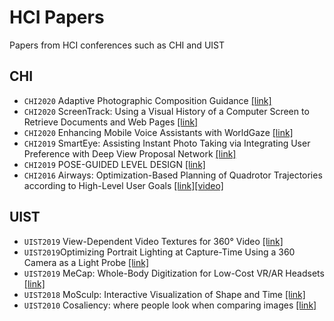 # HCI Papers
Papers from HCI conferences such as CHI and UIST

## CHI
* `CHI2020` Adaptive Photographic Composition Guidance [[link]](https://graphics.stanford.edu/projects/adaptivearmatures/)
* `CHI2020` ScreenTrack: Using a Visual History of a Computer Screen to Retrieve Documents and Web Pages [[link]](https://arxiv.org/abs/2001.10898)
* `CHI2020` Enhancing Mobile Voice Assistants with WorldGaze [[link]](http://sven-mayer.com/publications/)
* `CHI2019` SmartEye: Assisting Instant Photo Taking via Integrating User Preference with Deep View Proposal Network [[link]](https://www3.cs.stonybrook.edu/~cvl/content/papers/2019/Ma_CHFCS19.pdf)
* `CHI2019` POSE-GUIDED LEVEL DESIGN [[link]](http://blogs.umb.edu/yongqizhang001/pose-guided-level-design/)
* `CHI2016` Airways: Optimization-Based Planning of Quadrotor Trajectories according to High-Level User Goals [[link]](https://ait.ethz.ch/projects/2016/airways/downloads/paper1570.pdf)[[video]](https://www.youtube.com/watch?v=6krfPE0ADdw)


## UIST
* `UIST2019` View-Dependent Video Textures for 360° Video [[link]](https://lseancs.github.io/viewdepvrtextures/)
* `UIST2019`Optimizing Portrait Lighting at Capture-Time Using a 360 Camera as a Light Probe [[link]](http://graphics.stanford.edu/projects/portraitlighting/)
* `UIST2019` MeCap: Whole-Body Digitization for Low-Cost VR/AR Headsets [[link]](https://karan-ahuja.com/mecap.html)
* `UIST2018` MoSculp: Interactive Visualization of Shape and Time [[link]](http://mosculp.csail.mit.edu)
* `UIST2010` Cosaliency: where people look when comparing images [[link]](http://graphics.stanford.edu/papers/cosaliency/)

